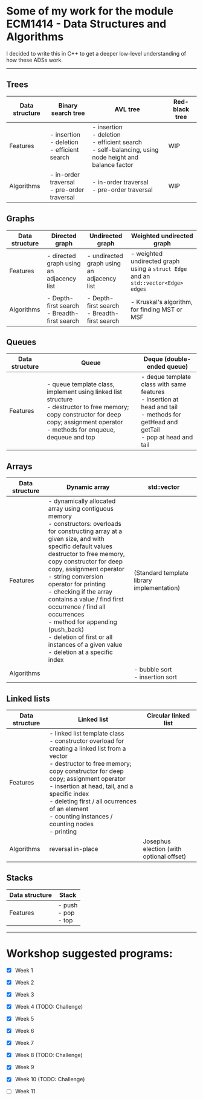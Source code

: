 # Some of my work for the module ECM1414 - Data Structures and Algorithms
I decided to write this in C++ to get a deeper low-level understanding of how these ADSs work.

---

## Trees

| Data structure | Binary search tree                                       | AVL tree                                                                                                        | Red-black tree |
| -------------- | -------------------------------------------------------- | --------------------------------------------------------------------------------------------------------------- | -------------- |
| Features       | - insertion <br> - deletion <br> - efficient search <br> | - insertion <br> - deletion <br> - efficient search <br> - self-balancing, using node height and balance factor | WIP            |
| Algorithms     | - in-order traversal <br> - pre-order traversal          | - in-order traversal <br> - pre-order traversal                                                                 | WIP            |

## Graphs 

| Data structure | Directed graph                                   | Undirected graph                                 | Weighted undirected graph                                                          |
| -------------- | ------------------------------------------------ | ------------------------------------------------ | ---------------------------------------------------------------------------------- |
| Features       | - directed graph using an adjacency list         | - undirected graph using an adjacency list       | - weighted undirected graph using a `struct Edge` and an `std::vector<Edge> edges` |
| Algorithms     | - Depth-first search <br> - Breadth-first search | - Depth-first search <br> - Breadth-first search | - Kruskal's algorithm, for finding MST or MSF                                      |

## Queues

| Data structure | Queue                                                                                                                                                                             | Deque (double-ended queue)                                                                                                   |
| -------------- | --------------------------------------------------------------------------------------------------------------------------------------------------------------------------------- | ---------------------------------------------------------------------------------------------------------------------------- |
| Features       | - queue template class, implement using linked list structure <br> - destructor to free memory; copy constructor for deep copy; assignment operator <br> - methods for enqueue, dequeue and top | - deque template class with same features <br> - insertion at head and tail <br> - methods for getHead and getTail <br> - pop at head and tail |

## Arrays 

| Data structure | Dynamic array | std::vector 
| -------------- | --- | ---
| Features       | - dynamically allocated array using contiguous memory <br> - constructors: overloads for constructing array at a given size, and with specific default values <br> destructor to free memory, copy constructor for deep copy, assignment operator <br> - string conversion operator for printing <br> - checking if the array contains a value / find first occurrence / find all occurrences <br> - method for appending (push_back) <br> - deletion of first or all instances of a given value <br> - deletion at a specific index | (Standard template library implementation)
| Algorithms     | | - bubble sort <br> - insertion sort

## Linked lists

| Data structure | Linked list | Circular linked list
| -------------- | --- | ---
| Features       | - linked list template class <br> - constructor overload for creating a linked list from a vector <br> - destructor to free memory; copy constructor for deep copy; assignment operator <br> - insertion at head, tail, and a specific index <br> - deleting first / all ocurrences of an element <br> - counting instances / counting nodes <br> - printing 
| Algorithms     | reversal in-place | Josephus election (with optional offset)

## Stacks

| Data structure | Stack
| -------------- | ---
| Features       | - push <br> - pop <br> - top


---


# Workshop suggested programs:

- [x] Week 1
- [x] Week 2
- [x] Week 3
- [x] Week 4 (TODO: Challenge)
- [x] Week 5
- [x] Week 6
- [x] Week 7
- [x] Week 8 (TODO: Challenge)
- [x] Week 9
- [x] Week 10 (TODO: Challenge)
- [ ] Week 11


